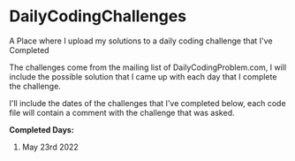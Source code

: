 # DailyCodingChallenges
A Place where I upload my solutions to a daily coding challenge that I've Completed

The challenges come from the mailing list of DailyCodingProblem.com, I will include the possible solution that I came up with each day that I complete the challenge.

I'll include the dates of the challenges that I've completed below, each code file will contain a comment with the challenge that was asked.

**Completed Days:**
1. May 23rd 2022
